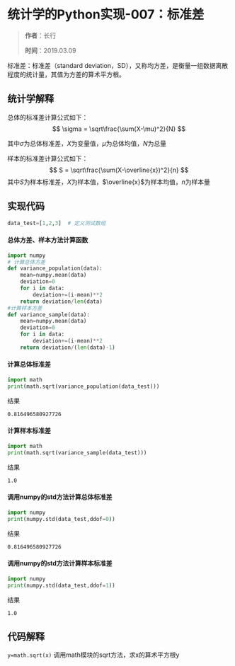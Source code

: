 # 统计学的Python实现-007：标准差

> **作者**：长行
>
> **时间**：2019.03.09

标准差：标准差（standard deviation，SD），又称均方差，是衡量一组数据离散程度的统计量，其值为方差的算术平方根。

## 统计学解释

总体的标准差计算公式如下：
$$
\sigma = \sqrt\frac{\sum(X-\mu)^2}{N}
$$

其中$\sigma$为总体标准差，$X$为变量值，$\mu$为总体均值，$N$为总量

样本的标准差计算公式如下：
$$
S = \sqrt\frac{\sum(X-\overline{x})^2}{n}
$$
其中$S$为样本标准差，$X$为样本值，$\overline{x}$为样本均值，$n$为样本量

## 实现代码

```python
data_test=[1,2,3]  # 定义测试数组
```

#### 总体方差、样本方法计算函数

```python
import numpy
# 计算总体方差
def variance_population(data):
    mean=numpy.mean(data)
    deviation=0
    for i in data:
        deviation+=(i-mean)**2
    return deviation/len(data)
#计算样本方差
def variance_sample(data):
    mean=numpy.mean(data)
    deviation=0
    for i in data:
        deviation+=(i-mean)**2
    return deviation/(len(data)-1)
```

#### 计算总体标准差

```python
import math
print(math.sqrt(variance_population(data_test)))
```

结果

```
0.816496580927726
```

#### 计算样本标准差

```python
import math
print(math.sqrt(variance_sample(data_test)))
```

结果

```
1.0
```

#### 调用numpy的std方法计算总体标准差

```python
import numpy
print(numpy.std(data_test,ddof=0))
```

结果

```
0.816496580927726
```

#### 调用numpy的std方法计算样本标准差

```python
import numpy
print(numpy.std(data_test,ddof=1))
```

结果

```
1.0
```

## 代码解释

```y=math.sqrt(x)``` 调用math模块的sqrt方法，求x的算术平方根y